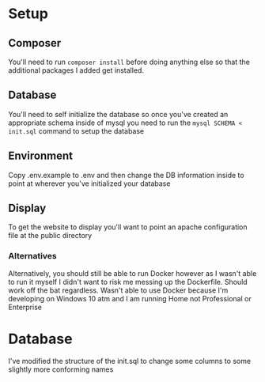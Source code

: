 # Setup
## Composer
You'll need to run `composer install` before doing anything else so that the additional packages I added get installed. 
## Database
You'll need to self initialize the database so once you've created an appropriate schema inside of mysql you need to run the `mysql SCHEMA < init.sql` command to setup the database
## Environment
Copy .env.example to .env and then change the DB information inside to point at wherever you've initialized your database
## Display
To get the website to display you'll want to point an apache configuration file at the public directory
### Alternatives
Alternatively, you should still be able to run Docker however as I wasn't able to run it myself I didn't want to risk me messing up the Dockerfile. Should work off the bat regardless. Wasn't able to use Docker because I'm developing on Windows 10 atm and I am running Home not Professional or Enterprise


# Database
I've modified the structure of the init.sql to change some columns to some slightly more conforming names